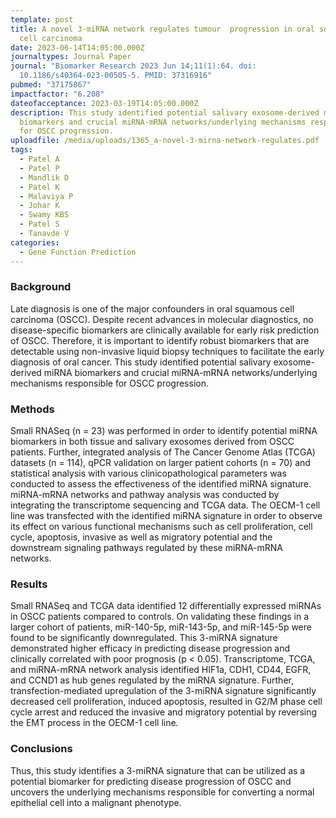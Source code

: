 ```yaml
---
template: post
title: A novel 3-miRNA network regulates tumour  progression in oral squamous
  cell carcinoma
date: 2023-06-14T14:05:00.000Z
journaltypes: Journal Paper
journal: "Biomarker Research 2023 Jun 14;11(1):64. doi:
  10.1186/s40364-023-00505-5. PMID: 37316916"
pubmed: "37175867"
impactfactor: "6.208"
dateofacceptance: 2023-03-19T14:05:00.000Z
description: This study identified potential salivary exosome-derived miRNA
  biomarkers and crucial miRNA-mRNA networks/underlying mechanisms responsible
  for OSCC progression.
uploadfile: /media/uploads/1365_a-novel-3-mirna-network-regulates.pdf
tags:
  - Patel A
  - Patel P
  - Mandlik D
  - Patel K
  - Malaviya P
  - Johar K
  - Swamy KBS
  - Patel S
  - Tanavde V
categories:
  - Gene Function Prediction
---
```

<!--StartFragment-->

### Background

Late diagnosis is one of the major confounders in oral squamous cell carcinoma (OSCC). Despite recent advances in molecular diagnostics, no disease-specific biomarkers are clinically available for early risk prediction of OSCC. Therefore, it is important to identify robust biomarkers that are detectable using non-invasive liquid biopsy techniques to facilitate the early diagnosis of oral cancer. This study identified potential salivary exosome-derived miRNA biomarkers and crucial miRNA-mRNA networks/underlying mechanisms responsible for OSCC progression.

### Methods

Small RNASeq (n = 23) was performed in order to identify potential miRNA biomarkers in both tissue and salivary exosomes derived from OSCC patients. Further, integrated analysis of The Cancer Genome Atlas (TCGA) datasets (n = 114), qPCR validation on larger patient cohorts (n = 70) and statistical analysis with various clinicopathological parameters was conducted to assess the effectiveness of the identified miRNA signature. miRNA-mRNA networks and pathway analysis was conducted by integrating the transcriptome sequencing and TCGA data. The OECM-1 cell line was transfected with the identified miRNA signature in order to observe its effect on various functional mechanisms such as cell proliferation, cell cycle, apoptosis, invasive as well as migratory potential and the downstream signaling pathways regulated by these miRNA-mRNA networks.

### Results

Small RNASeq and TCGA data identified 12 differentially expressed miRNAs in OSCC patients compared to controls. On validating these findings in a larger cohort of patients, miR-140-5p, miR-143-5p, and miR-145-5p were found to be significantly downregulated. This 3-miRNA signature demonstrated higher efficacy in predicting disease progression and clinically correlated with poor prognosis (p < 0.05). Transcriptome, TCGA, and miRNA-mRNA network analysis identified HIF1a, CDH1, CD44, EGFR, and CCND1 as hub genes regulated by the miRNA signature. Further, transfection-mediated upregulation of the 3-miRNA signature significantly decreased cell proliferation, induced apoptosis, resulted in G2/M phase cell cycle arrest and reduced the invasive and migratory potential by reversing the EMT process in the OECM-1 cell line.

### Conclusions

Thus, this study identifies a 3-miRNA signature that can be utilized as a potential biomarker for predicting disease progression of OSCC and uncovers the underlying mechanisms responsible for converting a normal epithelial cell into a malignant phenotype.

<!--EndFragment-->